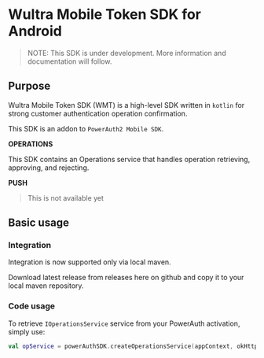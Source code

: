 # Wultra Mobile Token SDK for Android

> NOTE: This SDK is under development. More information and documentation will follow.

## Purpose

Wultra Mobile Token SDK (WMT) is a high-level SDK written in `kotlin` for strong customer authentication operation confirmation.

This SDK is an addon to `PowerAuth2 Mobile SDK`.

**OPERATIONS**  

This SDK contains an Operations service that handles operation retrieving, approving, and rejecting.

**PUSH**

> This is not available yet

## Basic usage

### Integration

Integration is now supported only via local maven.

Download latest release from releases here on github and copy it to your local maven repository.

### Code usage

To retrieve `IOperationsService` service from your PowerAuth activation, simply use:

```kotlin   
val opService = powerAuthSDK.createOperationsService(appContext, okHttpClient, "http://mydomain.com/myservice/ops")
```